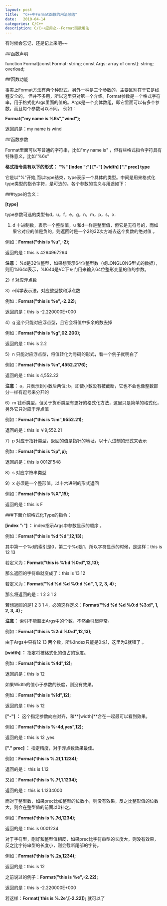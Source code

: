 ```yaml
---
layout: post
title:  "C++中Format函数的用法总结"
date:   2010-04-14
categories: C/C++
description: C/C++应用之--Format函数用法
---
```


有时候会忘记，还是记上来吧~~

##函数声明

function Format(const Format: string; const Args: array of const): string; overload;

##函数功能

事实上Format方法有两个种形式，另外一种是三个参数的，主要区别在于它是线程安全的， 但并不多用，所以这里只对第一个介绍。Format参数是一个格式字符串，用于格式化Args里面的值的。Args是一个变体数组，即它里面可以有多个参数，而且每个参数可以不同。 例如：
  
**Format("my name is %6s","wind");**
  
返回的是：my name is wind

##函数参数

Format里面可以写普通的字符串，比如"my name is" ，但有些格式指令字符具有特殊意义，比如"%6s"

**格式指令具有以下的形式： "%" [index ":"] ["-"] [width] ["." prec] type**

它是以"%"开始,而以type结束，type表示一个具体的类型。中间是用来格式化type类型的指令字符，是可选的。各个参数的含义与用途如下：

###type的含义：

**[type]**

type参数可选的类型有d，u，f，e，g，n，m，p，s，x.

1) d 十进制数，表示一个整型值，u 和d一样是整型值，但它是无符号的，而如果它对应的值是负的，则返回时是一个2的32次方减去这个负数的绝对值 。

例如：**Format("this is %u",-2);**

返回的是：this is 4294967294

**注意：** %d是32位整型，如果想表示64位整型数（或LONGLONG型式的数据），则用%I64d表示，%I64d是VC下专门用来输入64位整形变量的值的参数。

2）f 对应浮点数

3）e科学表示法，对应整型数和浮点数

例如：**Format("this is %e",-2.22);**

返回的是：this is -2.220000E+000

4）g 这个只能对应浮点型，且它会将值中多余的数去掉

例如：**Format("this is %g",02.200);**

返回的是：this is 2.2

5）n 只能对应浮点型，将值转化为号码的形式，看一个例子就明白了

例如：**Format("this is %n",4552.2176);**

返回的是：this is 4,552.22

**注意：** a，只表示到小数后两位; b，即使小数没有被截断，它也不会也像整数部分一样有逗号来分开的

6）m 钱币类型，但关于货币类型有更好的格式化方法，这里只是简单的格式化，另外它只对应于浮点值

例如：**Format("this is %m",9552.21);**

返回的是：this is ￥9,552.21

7）p 对应于指针类型，返回的值是指针的地址，以十六进制的形式来表示

例如：**Format("this is %p",p);**

返回的是：this is 0012F548

8）s 对应字符串类型

9）x 必须是一个整形值，以十六进制的形式返回

例如：**Format("this is %X",15);**

返回的是：this is F

###下面介绍格式化Type的指令：

**[index ":"] ：** index指示Args中参数显示的顺序 。

例如：**Format("this is %d %d",12,13);**

其中第一个%d的索引是0，第二个%d是1，所以字符显示的时候，是这样：this is 12 13

若定义为：**Format("this is %1:d %0:d",12,13);**

那么返回的字符串就变成了：this is 13 12

若定义为：**Format("%d %d %d %0:d %d", 1, 2, 3, 4) ;**

那么将返回的是：1 2 3 1 2

若想返回的是1 2 3 1 4，必须这样定义：**Format("%d %d %d %0:d %3:d", 1, 2, 3, 4) ;**

**注意：** 索引不能超出Args中的个数，不然会引起异常。

例如：**Format("this is %2:d %0:d",12,13);**

由于Args中只有12 13 两个数，所以Index只能是0或1，这里为2就错了 。

**[width] ：** 指定将被格式化的值占的宽度。

例如：**Format("this is %4d",12);**

返回的是：this is 12

如果Width的值小于参数的长度，则没有效果。

例如：**Format("this is %1d",12);**

返回的是：this is 12

**["-"] ：** 这个指定参数向左对齐，和**[width]**合在一起最可以看到效果。

例如：**Format("this is %-4d,yes",12);**

返回的是：this is 12 ,yes

**["." prec] ：** 指定精度，对于浮点数效果最佳。

例如：**Format('this is %.2f,1.1234);**

返回的是： this is 1.12

又如：**Format('this is %.7f,1.1234);**

返回的是： this is 1.1234000

而对于整型数，如果prec比如整型的位数小，则没有效果，反之比整形值的位数大，则会在整型值的前面以0补之。

例如：**Format('this is %.7d,1234);**

返回的是：this is 0001234

对于字符型，刚好和整型值相反，如果prec比字符串型的长度大，则没有效果，反之比字符串型的长度小，则会截断尾部的字符。

例如：**Format('this is %.2s,1234);**

返回的是：this is 12

之前说过的例子：**Format("this is %e",-2.22);**

返回的是：this is -2.220000E+000

若这样：**Format('this is %.2e',[-2.22]);** 就可以了

